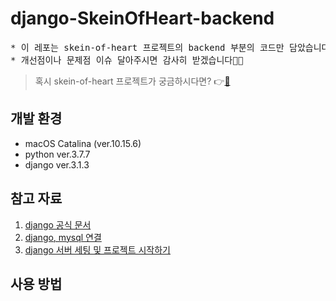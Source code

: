 # django-SkeinOfHeart-backend
<pre>* 이 레포는 skein-of-heart 프로젝트의 backend 부분의 코드만 담았습니다.
* 개선점이나 문제점 이슈 달아주시면 감사히 받겠습니다🙏🏻 </pre>
> 혹시 skein-of-heart 프로젝트가 궁금하시다면? 👉[🧶](https://github.com/dev-hjJoo/skein-of-heart)

## 개발 환경
- macOS Catalina (ver.10.15.6)
- python ver.3.7.7
- django ver.3.1.3

## 참고 자료
1. [django 공식 문서](https://www.djangoproject.com/)
2. [django, mysql 연결](https://velog.io/@devmin/Django-MySQL-Connect)
3. [django 서버 세팅 및 프로젝트 시작하기](https://javafa.gitbooks.io/python-django/content/)

## 사용 방법

